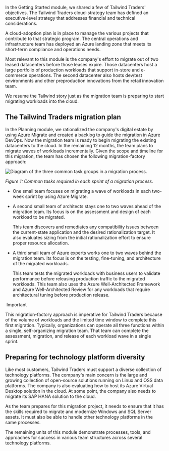 
In the Getting Started module, we shared a few of Tailwind Traders' objectives. The Tailwind Traders cloud-strategy team has defined an executive-level strategy that addresses financial and technical considerations.

A cloud-adoption plan is in place to manage the various projects that contribute to that strategic program. The central operations and infrastructure team has deployed an Azure landing zone that meets its short-term compliance and operations needs.

Most relevant to this module is the company's effort to migrate out of two leased datacenters before those leases expire. Those datacenters host a large portfolio of production workloads that support in-store and e-commerce operations. The second datacenter also hosts dev/test environments and other preproduction innovations from the retail innovation team.

We resume the Tailwind story just as the migration team is preparing to start migrating workloads into the cloud.

## The Tailwind Traders migration plan

In the Planning module, we rationalized the company's digital estate by using Azure Migrate and created a backlog to guide the migration in Azure DevOps. Now the migration team is ready to begin migrating the existing datacenters to the cloud. In the remaining 12 months, the team plans to migrate waves of workloads incrementally. Given the scope and timeline for this migration, the team has chosen the following migration-factory approach:

![Diagram of the three common task groups in a migration process.](https://learn.microsoft.com/en-us/training/modules/cloud-adoption-framework-migrate/media/methodology-effort-only.png)

_Figure 1: Common tasks required in each sprint of a migration process._

- One small team focuses on migrating a wave of workloads in each two-week sprint by using Azure Migrate.
    
- A second small team of architects stays one to two waves ahead of the migration team. Its focus is on the assessment and design of each workload to be migrated.
    
    This team discovers and remediates any compatibility issues between the current-state application and the desired rationalization target. It also evaluates sizing from the initial rationalization effort to ensure proper resource allocation.
    
- A third small team of Azure experts works one to two waves behind the migration team. Its focus is on the testing, fine-tuning, and architecture of the migrated workloads.
    
    This team tests the migrated workloads with business users to validate performance before releasing production traffic to the migrated workloads. This team also uses the Azure Well-Architected Framework and Azure Well-Architected Review for any workloads that require architectural tuning before production release.
    

 Important

This migration-factory approach is imperative for Tailwind Traders because of the volume of workloads and the limited time window to complete this first migration. Typically, organizations can operate all three functions within a single, self-organizing migration team. That team can complete the assessment, migration, and release of each workload wave in a single sprint.

## Preparing for technology platform diversity

Like most customers, Tailwind Traders must support a diverse collection of technology platforms. The company's main concern is the large and growing collection of open-source solutions running on Linux and OSS data platforms. The company is also evaluating how to host its Azure Virtual Desktop solution in the cloud. At some point, the company also needs to migrate its SAP HANA solution to the cloud.

As the team prepares for this migration project, it needs to ensure that it has the skills required to migrate and modernize Windows and SQL Server assets. It must also be able to handle other technology platforms in the same processes.

The remaining units of this module demonstrate processes, tools, and approaches for success in various team structures across several technology platforms.